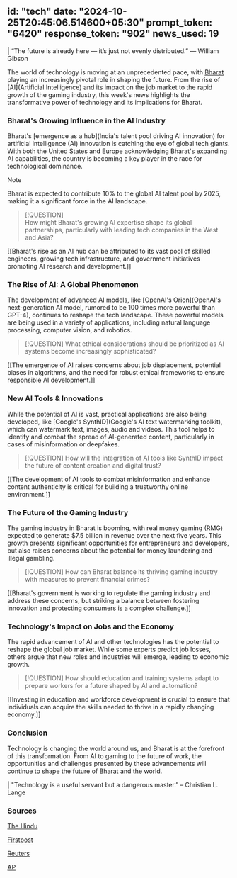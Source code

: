 
id: "tech"
date: "2024-10-25T20:45:06.514600+05:30"
prompt_token: "6420"
response_token: "902"
news_used: 19
------
| “The future is already here — it’s just not evenly distributed.” — William Gibson

The world of technology is moving at an unprecedented pace, with [Bharat](India) playing an increasingly pivotal role in shaping the future. From the rise of [AI](Artificial Intelligence) and its impact on the job market to the rapid growth of the gaming industry, this week's news highlights the transformative power of technology and its implications for Bharat.

### Bharat's Growing Influence in the AI Industry

Bharat's [emergence as a hub](India's talent pool driving AI innovation) for artificial intelligence (AI) innovation is catching the eye of global tech giants. With both the United States and Europe acknowledging Bharat's expanding AI capabilities, the country is becoming a key player in the race for technological dominance. 

> [!NOTE]  
> Bharat is expected to contribute 10% to the global AI talent pool by 2025, making it a significant force in the AI landscape.

> [!QUESTION]  
> How might Bharat's growing AI expertise shape its global partnerships, particularly with leading tech companies in the West and Asia? 

[[Bharat's rise as an AI hub can be attributed to its vast pool of skilled engineers, growing tech infrastructure, and government initiatives promoting AI research and development.]]

### The Rise of AI: A Global Phenomenon

The development of advanced AI models, like [OpenAI's Orion](OpenAI's next-generation AI model, rumored to be 100 times more powerful than GPT-4), continues to reshape the tech landscape. These powerful models are being used in a variety of applications, including natural language processing, computer vision, and robotics.

> [!QUESTION] 
> What ethical considerations should be prioritized as AI systems become increasingly sophisticated?

[[The emergence of AI raises concerns about job displacement, potential biases in algorithms, and the need for robust ethical frameworks to ensure responsible AI development.]]

### New AI Tools & Innovations

While the potential of AI is vast, practical applications are also being developed, like [Google's SynthID](Google's AI text watermarking toolkit), which can watermark text, images, audio and videos. This tool helps to identify and combat the spread of AI-generated content, particularly in cases of misinformation or deepfakes.

> [!QUESTION]
> How will the integration of AI tools like SynthID impact the future of content creation and digital trust?

[[The development of AI tools to combat misinformation and enhance content authenticity is critical for building a trustworthy online environment.]]

### The Future of the Gaming Industry

The gaming industry in Bharat is booming, with real money gaming (RMG) expected to generate $7.5 billion in revenue over the next five years.  This growth presents significant opportunities for entrepreneurs and developers, but also raises concerns about the potential for money laundering and illegal gambling.

> [!QUESTION]
>  How can Bharat balance its thriving gaming industry with measures to prevent financial crimes? 

[[Bharat's government is working to regulate the gaming industry and address these concerns, but striking a balance between fostering innovation and protecting consumers is a complex challenge.]]

### Technology's Impact on Jobs and the Economy

The rapid advancement of AI and other technologies has the potential to reshape the global job market. While some experts predict job losses, others argue that new roles and industries will emerge, leading to economic growth.

> [!QUESTION]
>  How should education and training systems adapt to prepare workers for a future shaped by AI and automation?

[[Investing in education and workforce development is crucial to ensure that individuals can acquire the skills needed to thrive in a rapidly changing economy.]]

### Conclusion

Technology is changing the world around us, and Bharat is at the forefront of this transformation.  From AI to gaming to the future of work, the opportunities and challenges presented by these advancements will continue to shape the future of Bharat and the world.

| "Technology is a useful servant but a dangerous master.” – Christian L.  Lange


### Sources

[The Hindu](https://www.thehindu.com/)

[Firstpost](https://www.firstpost.com/)

[Reuters](https://www.reuters.com/)

[AP](https://apnews.com/)


